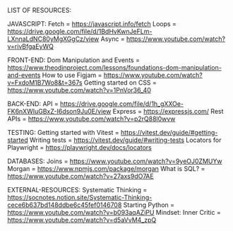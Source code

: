 LIST OF RESOURCES:

JAVASCRIPT:
Fetch = https://javascript.info/fetch
Loops = https://drive.google.com/file/d/1BdHvKwnJeFLm-LXnnaLdNC80yMgXGgCz/view
Async = https://www.youtube.com/watch?v=rivBfgaEyWQ

FRONT-END:
Dom Manipulation and Events = https://www.theodinproject.com/lessons/foundations-dom-manipulation-and-events
How to use Figjam = https://www.youtube.com/watch?v=FxdoM1B7Wo8&t=367s
Getting started on CSS = https://www.youtube.com/watch?v=1PnVor36_40

BACK-END:
API = https://drive.google.com/file/d/1h_gXXOe-FK6nXWIuGBxZ-I6dson9Ju0E/view
Express = https://expressjs.com/
Rest APIs = https://www.youtube.com/watch?v=p2rQ88l0wvw

TESTING:
Getting started with Vitest = https://vitest.dev/guide/#getting-started
Writing tests = https://vitest.dev/guide/#writing-tests
Locators for Playwright = https://playwright.dev/docs/locators

DATABASES:
Joins = https://www.youtube.com/watch?v=9yeOJ0ZMUYw
Morgan = https://www.npmjs.com/package/morgan
What is SQL? = https://www.youtube.com/watch?v=27axs9dO7AE

EXTERNAL-RESOURCES:
Systematic Thinking = https://socnotes.notion.site/Systematic-Thinking-cece6b637bd148ddbe6c45fef0146708
Starting Python = https://www.youtube.com/watch?v=b093aqAZiPU
Mindset: Inner Critic = https://www.youtube.com/watch?v=d5aVvM4_zpQ
